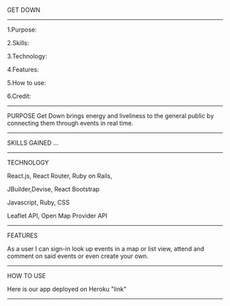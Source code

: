 GET DOWN
______________

1.Purpose:

2.Skills:

3.Technology:

4.Features:

5.How to use:

6.Credit:
_______________

PURPOSE
Get Down brings energy and liveliness to the general public by connecting them through events in real time.
________________

SKILLS GAINED
...
________________

TECHNOLOGY

React.js, React Router, Ruby on Rails,

JBuilder,Devise, React Bootstrap

Javascript, Ruby, CSS

Leaflet API, Open Map Provider API
_______________________________________

FEATURES

As a user I can sign-in look up events in a map or list view, attend and comment on said events or even create your own.
_______________________________________

HOW TO USE

Here is our app deployed on Heroku "link"
_______________________________________


